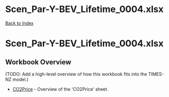 # Scen_Par-Y-BEV_Lifetime_0004.xlsx

[Back to Index](../../../README.md)

# Scen_Par-Y-BEV_Lifetime_0004.xlsx

## Workbook Overview

(TODO: Add a high-level overview of how this workbook fits into the TIMES-NZ model.)

- [CO2Price](CO2Price.md) - Overview of the 'CO2Price' sheet.
